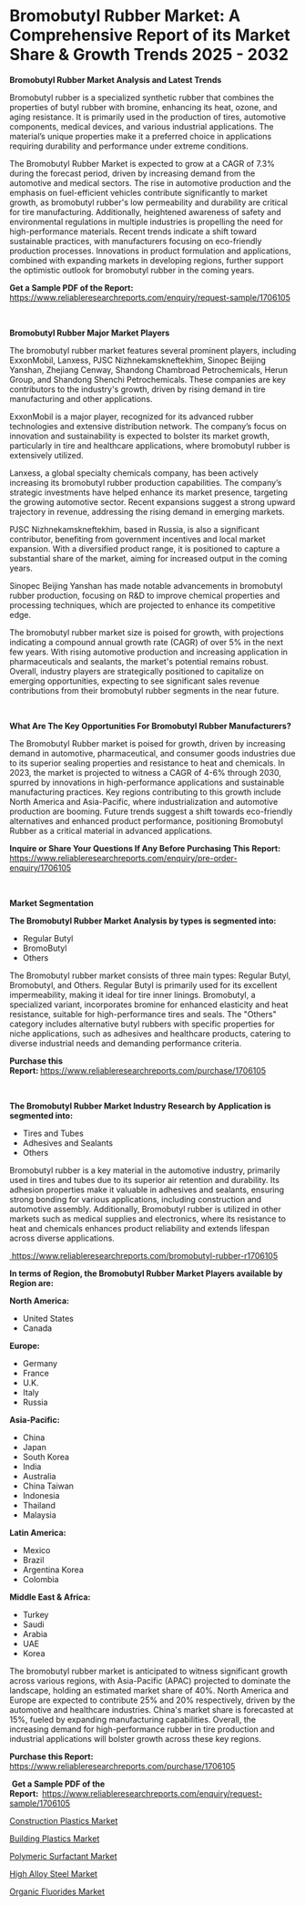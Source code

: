 <p><h1>Bromobutyl Rubber Market: A Comprehensive Report of its Market Share & Growth Trends 2025 - 2032</h1></p><p><strong>Bromobutyl Rubber Market Analysis and Latest Trends</strong></p>
<p><p>Bromobutyl rubber is a specialized synthetic rubber that combines the properties of butyl rubber with bromine, enhancing its heat, ozone, and aging resistance. It is primarily used in the production of tires, automotive components, medical devices, and various industrial applications. The material’s unique properties make it a preferred choice in applications requiring durability and performance under extreme conditions.</p><p>The Bromobutyl Rubber Market is expected to grow at a CAGR of 7.3% during the forecast period, driven by increasing demand from the automotive and medical sectors. The rise in automotive production and the emphasis on fuel-efficient vehicles contribute significantly to market growth, as bromobutyl rubber's low permeability and durability are critical for tire manufacturing. Additionally, heightened awareness of safety and environmental regulations in multiple industries is propelling the need for high-performance materials. Recent trends indicate a shift toward sustainable practices, with manufacturers focusing on eco-friendly production processes. Innovations in product formulation and applications, combined with expanding markets in developing regions, further support the optimistic outlook for bromobutyl rubber in the coming years.</p></p>
<p><strong>Get a Sample PDF of the Report:&nbsp;</strong> <a href="https://www.reliableresearchreports.com/enquiry/request-sample/1706105?utm_campaign=9&utm_medium=2&utm_source=Github&utm_content=ia&utm_term=31012025&utm_id=bromobutyl-rubber">https://www.reliableresearchreports.com/enquiry/request-sample/1706105</a></p>
<p>&nbsp;</p>
<p><strong>Bromobutyl Rubber Major Market Players</strong></p>
<p><p>The bromobutyl rubber market features several prominent players, including ExxonMobil, Lanxess, PJSC Nizhnekamskneftekhim, Sinopec Beijing Yanshan, Zhejiang Cenway, Shandong Chambroad Petrochemicals, Herun Group, and Shandong Shenchi Petrochemicals. These companies are key contributors to the industry's growth, driven by rising demand in tire manufacturing and other applications.</p><p>ExxonMobil is a major player, recognized for its advanced rubber technologies and extensive distribution network. The company’s focus on innovation and sustainability is expected to bolster its market growth, particularly in tire and healthcare applications, where bromobutyl rubber is extensively utilized.</p><p>Lanxess, a global specialty chemicals company, has been actively increasing its bromobutyl rubber production capabilities. The company’s strategic investments have helped enhance its market presence, targeting the growing automotive sector. Recent expansions suggest a strong upward trajectory in revenue, addressing the rising demand in emerging markets.</p><p>PJSC Nizhnekamskneftekhim, based in Russia, is also a significant contributor, benefiting from government incentives and local market expansion. With a diversified product range, it is positioned to capture a substantial share of the market, aiming for increased output in the coming years.</p><p>Sinopec Beijing Yanshan has made notable advancements in bromobutyl rubber production, focusing on R&D to improve chemical properties and processing techniques, which are projected to enhance its competitive edge.</p><p>The bromobutyl rubber market size is poised for growth, with projections indicating a compound annual growth rate (CAGR) of over 5% in the next few years. With rising automotive production and increasing application in pharmaceuticals and sealants, the market's potential remains robust. Overall, industry players are strategically positioned to capitalize on emerging opportunities, expecting to see significant sales revenue contributions from their bromobutyl rubber segments in the near future.</p></p>
<p>&nbsp;</p>
<p><strong>What Are The Key Opportunities For Bromobutyl Rubber Manufacturers?</strong></p>
<p><p>The Bromobutyl Rubber market is poised for growth, driven by increasing demand in automotive, pharmaceutical, and consumer goods industries due to its superior sealing properties and resistance to heat and chemicals. In 2023, the market is projected to witness a CAGR of 4-6% through 2030, spurred by innovations in high-performance applications and sustainable manufacturing practices. Key regions contributing to this growth include North America and Asia-Pacific, where industrialization and automotive production are booming. Future trends suggest a shift towards eco-friendly alternatives and enhanced product performance, positioning Bromobutyl Rubber as a critical material in advanced applications.</p></p>
<p><strong>Inquire or Share Your Questions If Any Before Purchasing This Report:</strong> <a href="https://www.reliableresearchreports.com/enquiry/pre-order-enquiry/1706105?utm_campaign=9&utm_medium=2&utm_source=Github&utm_content=ia&utm_term=31012025&utm_id=bromobutyl-rubber">https://www.reliableresearchreports.com/enquiry/pre-order-enquiry/1706105</a></p>
<p>&nbsp;</p>
<p><strong>Market Segmentation</strong></p>
<p><strong>The Bromobutyl Rubber Market Analysis by types is segmented into:</strong></p>
<p><ul><li>Regular Butyl</li><li>BromoButyl</li><li>Others</li></ul></p>
<p><p>The Bromobutyl rubber market consists of three main types: Regular Butyl, Bromobutyl, and Others. Regular Butyl is primarily used for its excellent impermeability, making it ideal for tire inner linings. Bromobutyl, a specialized variant, incorporates bromine for enhanced elasticity and heat resistance, suitable for high-performance tires and seals. The "Others" category includes alternative butyl rubbers with specific properties for niche applications, such as adhesives and healthcare products, catering to diverse industrial needs and demanding performance criteria.</p></p>
<p><strong>Purchase this Report:&nbsp;</strong><a href="https://www.reliableresearchreports.com/purchase/1706105?utm_campaign=9&utm_medium=2&utm_source=Github&utm_content=ia&utm_term=31012025&utm_id=bromobutyl-rubber">https://www.reliableresearchreports.com/purchase/1706105</a></p>
<p>&nbsp;</p>
<p><strong>The Bromobutyl Rubber Market Industry Research by Application is segmented into:</strong></p>
<p><ul><li>Tires and Tubes</li><li>Adhesives and Sealants</li><li>Others</li></ul></p>
<p><p>Bromobutyl rubber is a key material in the automotive industry, primarily used in tires and tubes due to its superior air retention and durability. Its adhesion properties make it valuable in adhesives and sealants, ensuring strong bonding for various applications, including construction and automotive assembly. Additionally, Bromobutyl rubber is utilized in other markets such as medical supplies and electronics, where its resistance to heat and chemicals enhances product reliability and extends lifespan across diverse applications.</p></p>
<p><a href="https://www.reliableresearchreports.com/bromobutyl-rubber-r1706105?utm_campaign=9&utm_medium=2&utm_source=Github&utm_content=ia&utm_term=31012025&utm_id=bromobutyl-rubber">&nbsp;https://www.reliableresearchreports.com/bromobutyl-rubber-r1706105</a></p>
<p><strong>In terms of Region, the Bromobutyl Rubber Market Players available by Region are:</strong></p>
<p>
    <p> <strong> North America: </strong>
        <ul>
            <li>United States</li>
            <li>Canada</li>
        </ul>
        </p> 
    <p> <strong> Europe: </strong>
        <ul>
            <li>Germany</li>
            <li>France</li>
            <li>U.K.</li>
            <li>Italy</li>
            <li>Russia</li>
        </ul>
        </p> 
    <p> <strong> Asia-Pacific: </strong>
        <ul>
            <li>China</li>
            <li>Japan</li>
            <li>South Korea</li>
            <li>India</li>
            <li>Australia</li>
            <li>China Taiwan</li>
            <li>Indonesia</li>
            <li>Thailand</li>
            <li>Malaysia</li>
        </ul>
        </p> 
    <p> <strong> Latin America: </strong>
        <ul>
            <li>Mexico</li>
            <li>Brazil</li>
            <li>Argentina Korea</li>
            <li>Colombia</li>
        </ul>
        </p> 
    <p> <strong> Middle East & Africa: </strong>
        <ul>
            <li>Turkey</li>
            <li>Saudi</li>
            <li>Arabia</li>
            <li>UAE</li>
            <li>Korea</li>
        </ul>
    </p>
    </p>
<p><p>The bromobutyl rubber market is anticipated to witness significant growth across various regions, with Asia-Pacific (APAC) projected to dominate the landscape, holding an estimated market share of 40%. North America and Europe are expected to contribute 25% and 20% respectively, driven by the automotive and healthcare industries. China's market share is forecasted at 15%, fueled by expanding manufacturing capabilities. Overall, the increasing demand for high-performance rubber in tire production and industrial applications will bolster growth across these key regions.</p></p>
<p><strong>Purchase this Report: </strong><a href="https://www.reliableresearchreports.com/purchase/1706105?utm_campaign=9&utm_medium=2&utm_source=Github&utm_content=ia&utm_term=31012025&utm_id=bromobutyl-rubber">https://www.reliableresearchreports.com/purchase/1706105</a></p>
<p>&nbsp;<strong>Get a Sample PDF of the Report:&nbsp;&nbsp;</strong><a href="https://www.reliableresearchreports.com/enquiry/request-sample/1706105?utm_campaign=9&utm_medium=2&utm_source=Github&utm_content=ia&utm_term=31012025&utm_id=bromobutyl-rubber">https://www.reliableresearchreports.com/enquiry/request-sample/1706105</a></p>
<p><strong></strong></p>
<p><p><a href="https://github.com/tshumaalzlam0/Market-Research-Report-List-1/blob/main/construction-plastics-market.md?utm_campaign=9&utm_medium=2&utm_source=Github&utm_content=ia&utm_term=31012025&utm_id=bromobutyl-rubber">Construction Plastics Market</a></p><p><a href="https://github.com/tashiafun920/Market-Research-Report-List-1/blob/main/building-plastics-market.md?utm_campaign=9&utm_medium=2&utm_source=Github&utm_content=ia&utm_term=31012025&utm_id=bromobutyl-rubber">Building Plastics Market</a></p><p><a href="https://github.com/dingharhouma/Market-Research-Report-List-1/blob/main/polymeric-surfactant-market.md?utm_campaign=9&utm_medium=2&utm_source=Github&utm_content=ia&utm_term=31012025&utm_id=bromobutyl-rubber">Polymeric Surfactant Market</a></p><p><a href="https://github.com/bornergabrielle89/Market-Research-Report-List-1/blob/main/high-alloy-steel-market.md?utm_campaign=9&utm_medium=2&utm_source=Github&utm_content=ia&utm_term=31012025&utm_id=bromobutyl-rubber">High Alloy Steel Market</a></p><p><a href="https://github.com/toldenargelia86/Market-Research-Report-List-1/blob/main/organic-fluorides-market.md?utm_campaign=9&utm_medium=2&utm_source=Github&utm_content=ia&utm_term=31012025&utm_id=bromobutyl-rubber">Organic Fluorides Market</a></p></p>